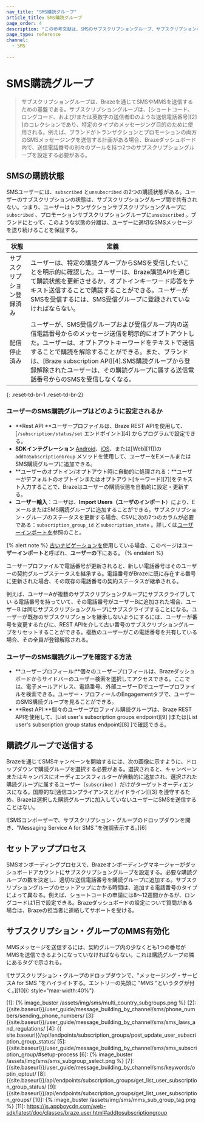 ```yaml
---
nav_title: "SMS購読グループ"
article_title: SMS購読グループ
page_order: 4
description: "この参考文献は、SMSのサブスクリプショングループ、サブスクリプションの状態、およびサブスクリプショングループのセットアッププロセスについて説明している。"
page_type: reference
channel:
  - SMS
  
---
```


# SMS購読グループ

> サブスクリプショングループは、Brazeを通じてSMSやMMSを送信するための基盤である。サブスクリプショングループは、\[ショートコード、ロングコード、および/または英数字の送信者IDのような送信電話番号][2] ]のコレクションであり、特定のタイプのメッセージング目的のために使用される。例えば、ブランドがトランザクションとプロモーションの両方のSMSメッセージングを送信する計画がある場合、Brazeダッシュボード内で、送信電話番号の別々のプールを持つ2つのサブスクリプショングループを設定する必要がある。

## SMSの購読状態

SMSユーザーには、`subscribed` と`unsubscribed` の2つの購読状態がある。ユーザーのサブスクリプションの状態は、サブスクリプショングループ間で共有されない。つまり、ユーザーはトランザクションサブスクリプショングループに`subscribed` 、プロモーションサブスクリプショングループに`unsubscribed` 。ブランドにとって、このような状態の分離は、ユーザーに適切なSMSメッセージを送り続けることを保証する。

| 状態 | 定義 |
| --------- | ---------- |
| サブスクリプション登録済み | ユーザーは、特定の購読グループからSMSを受信したいことを明示的に確認した。ユーザーは、Braze購読APIを通じて購読状態を更新させるか、オプトインキーワード応答をテキスト送信することで購読することができる。ユーザーがSMSを受信するには、SMS受信グループに登録されていなければならない。 |
| 配信停止済み | ユーザーが、SMS受信グループおよび受信グループ内の送信電話番号からのメッセージ送信を明示的にオプトアウトした。ユーザーは、オプトアウトキーワードをテキストで送信することで購読を解除することができる。また、ブランドは、\[Braze subscription API][4].SMS購読グループから登録解除されたユーザーは、その購読グループに属する送信電話番号からのSMSを受信しなくなる。|
{: .reset-td-br-1 .reset-td-br-2}

### ユーザーのSMS購読グループはどのように設定されるか 

- **Rest API:**ユーザープロファイルは、Braze REST APIを使用して、\[`/subscription/status/set` エンドポイント][4] からプログラムで設定できる。
- **SDKインテグレーション** [Android](https://braze-inc.github.io/braze-android-sdk/javadocs/com/braze/BrazeUser.html#addToSubscriptionGroup-java.lang.String-)、[iOS](https://appboy.github.io/appboy-ios-sdk/docs/interface_a_b_k_user.html#a74092a50fcda364bb159013d0222e287)、または\[Web][11]]の`addToSubscriptionGroup` メソッドを使用して、ユーザーをEメールまたはSMS購読グループに追加できる。
- **ユーザーのオプトイン/オプトアウト時に自動的に処理される：**ユーザーがデフォルトのオプトインまたはオプトアウト\[キーワード][7]]をテキスト入力することで、Brazeはユーザーの購読状態を自動的に設定・更新する。
- **ユーザー輸入**：ユーザは、**Import Users（ユーザのインポート**）により、EメールまたはSMS購読グループに追加することができる。サブスクリプション・グループのステータスを更新する場合、CSVに次の2つのカラムが必要である：`subscription_group_id` と`subscription_state` 。詳しくは[ユーザーインポートを]({{site.baseurl}}/user_guide/data_and_analytics/user_data_collection/user_import/#updating-subscription-group-status)参照のこと。

{% alert note %}
[古いナビゲーションを]({{site.baseurl}}/navigation)使用している場合、このページは**ユーザーインポートと**呼ばれ、**ユーザーの**下にある。
{% endalert %}

ユーザープロファイルで電話番号が更新されると、新しい電話番号はそのユーザーの契約グループステータスを継承する。電話番号がBrazeに既に存在する番号に更新された場合、その既存の電話番号の契約ステータスが継承される。

例えば、ユーザーAが複数のサブスクリプショングループにサブスクライブしてい る電話番号を持っていて、その電話番号がユーザーBに追加された場合、ユーザーB は同じサブスクリプショングループにサブスクライブすることになる。ユーザーが既存のサブスクリプションを継承しないようにするには、ユーザーが番号を変更するたびに、REST APIを介して古い番号のサブスクリプショングループをリセットすることができる。複数のユーザーがこの電話番号を共有している場合、その全員が登録解除される。

### ユーザーのSMS購読グループを確認する方法

- **ユーザープロフィール:**個々のユーザープロフィールは、Brazeダッシュボードからサイドバーのユーザー検索を選択してアクセスできる。ここでは、電子メールアドレス、電話番号、外部ユーザーIDでユーザープロファイルを検索できる。ユーザー・プロフィールのEngagementタブで、ユーザーのSMS購読グループを見ることができる。 
- **Rest API:**個々のユーザープロファイル購読グループは、Braze REST APIを使用して、\[List user's subscription groups endpoint][9] ]または\[List user's subscription group status endpoint][8] ]で確認できる。 

## 購読グループで送信する

Brazeを通じてSMSキャンペーンを開始するには、次の画像に示すように、ドロップダウンで購読グループを選択する必要がある。選択されると、キャンペーンまたはキャンバスにオーディエンスフィルターが自動的に追加され、選択された購読グループに属するユーザー（`subscribed` ）だけがターゲットオーディエンスになる。国際的な\[通信コンプライアンスとガイドライン]][3] を遵守するため、Brazeは選択した購読グループに加入していないユーザーにSMSを送信することはない。  

![SMSコンポーザーで、サブスクリプション・グループのドロップダウンを開き、"Messaging Service A for SMS "を強調表示する。][6]

## セットアッププロセス

SMSオンボーディングプロセスで、Brazeオンボーディングマネージャーがダッシュボードアカウントにサブスクリプショングループを設定する。必要な購読グループの数を決定し、適切な送信電話番号を購読グループに追加する。サブスクリプショングループのセットアップにかかる時間は、追加する電話番号のタイプによって異なる。例えば、ショートコードの申請には8～12週間かかるが、ロングコードは1日で設定できる。Brazeダッシュボードの設定について質問がある場合は、Brazeの担当者に連絡してサポートを受ける。  

## サブスクリプション・グループのMMS有効化

MMSメッセージを送信するには、契約グループ内の少なくとも1つの番号がMMSを送信できるようになっていなければならない。これは購読グループの隣にあるタグで示される。 

![サブスクリプション・グループのドロップダウンで、"メッセージング・サービスA for SMS "をハイライトする。エントリーの先頭に "MMS "というタグが付く。][10]{: style="max-width:40%"}


[1]: {% image_buster /assets/img/sms/multi_country_subgroups.png %}
[2]: {{site.baseurl}}/user_guide/message_building_by_channel/sms/phone_numbers/sending_phone_numbers/
[3]: {{site.baseurl}}/user_guide/message_building_by_channel/sms/sms_laws_and_regulations/
[4]: {{ site.baseurl}}/api/endpoints/subscription_groups/post_update_user_subscription_group_status/
[5]: {{site.baseurl}}/user_guide/message_building_by_channel/sms/sms_subscription_group/#setup-process
[6]: {% image_buster /assets/img/sms/sms_subgroup_select.png %}
[7]: {{site.baseurl}}/user_guide/message_building_by_channel/sms/keywords/optin_optout/
[8]: {{site.baseurl}}/api/endpoints/subscription_groups/get_list_user_subscription_group_status/
[9]: {{site.baseurl}}/api/endpoints/subscription_groups/get_list_user_subscription_groups/
[10]: {% image_buster /assets/img/sms/mms_sub_group_tag.png %}
[11]: https://js.appboycdn.com/web-sdk/latest/doc/classes/braze.user.html#addtosubscriptiongroup

